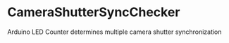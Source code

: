 # CameraShutterSyncChecker
 Arduino LED Counter determines multiple camera shutter synchronization 
